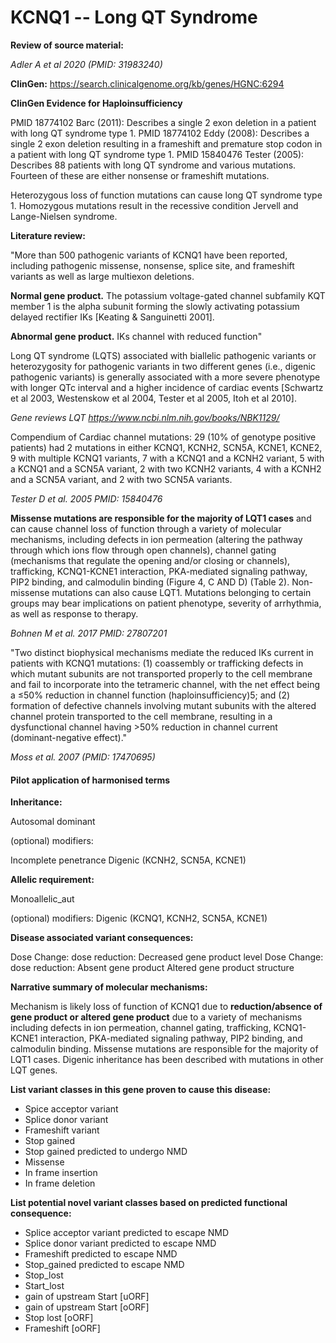 # **KCNQ1 -- Long QT Syndrome**

**Review of source material:**

*Adler A et al 2020 (PMID: 31983240)*

**ClinGen:**
https://search.clinicalgenome.org/kb/genes/HGNC:6294

**ClinGen Evidence for Haploinsufficiency**

PMID 18774102 Barc (2011): Describes a single 2 exon deletion in a patient with long QT syndrome type 1.
PMID 18774102 Eddy (2008): Describes a single 2 exon deletion resulting in a frameshift and premature stop codon in a patient with long QT syndrome type 1.
PMID 15840476 Tester (2005): Describes 88 patients with long QT syndrome and various mutations. Fourteen of these are either nonsense or frameshift mutations.

Heterozygous loss of function mutations can cause long QT syndrome type 1. Homozygous mutations result in the recessive condition Jervell and Lange-Nielsen syndrome.

**Literature review:**

"More than 500 pathogenic variants of KCNQ1 have been reported, including pathogenic missense, nonsense, splice site, and frameshift variants as well as large multiexon deletions.

**Normal gene product.** The potassium voltage-gated channel subfamily KQT member 1 is the alpha subunit forming the slowly activating potassium delayed rectifier IKs [Keating & Sanguinetti 2001].

**Abnormal gene product.** IKs channel with reduced function"

Long QT syndrome (LQTS) associated with biallelic pathogenic variants or heterozygosity for pathogenic variants in two different genes (i.e., digenic pathogenic variants) is generally associated with a more severe phenotype with longer QTc interval and a higher incidence of cardiac events [Schwartz et al 2003, Westenskow et al 2004, Tester et al 2005, Itoh et al 2010].

*Gene reviews LQT
https://www.ncbi.nlm.nih.gov/books/NBK1129/*

Compendium of Cardiac channel mutations: 29 (10% of genotype positive patients) had 2 mutations in either KCNQ1, KCNH2, SCN5A, KCNE1, KCNE2, 9 with multiple KCNQ1 variants, 7 with a KCNQ1 and a KCNH2 variant, 5 with a KCNQ1 and a SCN5A variant, 2 with two KCNH2 variants, 4 with a KCNH2 and a SCN5A variant, and 2 with two SCN5A variants.

*Tester D et al. 2005 PMID: 15840476*

**Missense mutations are responsible for the majority of LQT1 cases** and can cause channel loss of function through a variety of molecular mechanisms, including defects in ion permeation (altering the pathway through which ions flow through open channels), channel gating (mechanisms that regulate the opening and/or closing or channels), trafficking, KCNQ1-KCNE1 interaction, PKA-mediated signaling pathway, PIP2 binding, and calmodulin binding (Figure 4, C AND D) (Table 2). Non-missense mutations can also cause LQT1. Mutations belonging to certain groups may bear implications on patient phenotype, severity of arrhythmia, as well as response to therapy.

*Bohnen M et al. 2017 PMID: 27807201*

"Two distinct biophysical mechanisms mediate the reduced IKs current in patients with KCNQ1 mutations: (1) coassembly or trafficking defects in which mutant subunits are not transported properly to the cell membrane and fail to incorporate into the tetrameric channel, with the net effect being a ≤50% reduction in channel function (haploinsufficiency)5; and (2) formation of defective channels involving mutant subunits with the altered channel protein transported to the cell membrane, resulting in a dysfunctional channel having >50% reduction in channel current (dominant-negative effect)."

*Moss et al. 2007 (PMID: 17470695)*

#### **Pilot application of harmonised terms**

**Inheritance:**

Autosomal dominant

(optional) modifiers: 

Incomplete penetrance 
Digenic (KCNH2, SCN5A, KCNE1)

**Allelic requirement:**

Monoallelic_aut

(optional) modifiers:
Digenic (KCNQ1, KCNH2, SCN5A, KCNE1)

**Disease associated variant consequences:**

Dose Change: dose reduction: Decreased gene product level
Dose Change: dose reduction: Absent gene product
Altered gene product structure

**Narrative summary of molecular mechanisms:**

Mechanism is likely loss of function of KCNQ1 due to **reduction/absence of gene product or altered gene product** due to a variety of mechanisms including defects in ion permeation, channel gating, trafficking, KCNQ1-KCNE1 interaction, PKA-mediated signaling pathway, PIP2 binding, and calmodulin binding. Missense mutations are responsible for the majority of LQT1 cases. Digenic inheritance has been described with mutations in other LQT genes.

**List variant classes in this gene proven to cause this disease:**

- Spice acceptor variant
- Splice donor variant
- Frameshift variant
- Stop gained
- Stop gained predicted to undergo NMD
- Missense
- In frame insertion
- In frame deletion

**List potential novel variant classes based on predicted functional consequence:**

- Splice acceptor variant predicted to escape NMD
- Splice donor variant predicted to escape NMD
- Frameshift predicted to escape NMD
- Stop_gained predicted to escape NMD
- Stop_lost
- Start_lost
- gain of upstream Start [uORF]
- gain of upstream Start [oORF]
- Stop lost [oORF]
- Frameshift [oORF]
